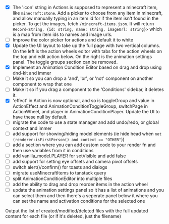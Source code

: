 - [x] The 'icon' string in Actions is supposed to represent a minecraft item, like `minecraft:stone`. Add a picker to choose from any item in minecraft, and allow manually typing in an item id for if the item isn't found in the picker. To get the images, fetch `/minecraft-items.json`. It will return `Record<string, {id: string, name: string, imageUrl: string}>` which is a map from item ids to names and image urls.
- [ ] Improve the color picker for actions and default it to white
- [x] Update the UI layout to take up the full page with two vertical columns. On the left is the action wheels editor with tabs for the action wheels on the top and edit action below. On the right is the animation settings panel. The toggle groups section can be removed.
- [x] Implement an Animation Condition Editor based on drag and drop using dnd-kit and immer
- [ ] Make it so you can drop a 'and', 'or', or 'not' component on another component to wrap that one
- [ ] Make it so if you drag a component to the 'Conditions' sidebar, it deletes it.
- [x] 'effect' in Action is now optional, and so is toggleGroup and value in ActionEffect and AnimationConditionToggleGroup, switchPage in ActionWheel, and player in AnimationConditionPlayer. Update the UI to have these null by default.
- [ ] migrate the code to use a state manager and add undo/redo, or global context and immer
- [ ] add support for showing/hiding model elements (ie hide head when `not (renderer:isFirstPerson() and context == "OTHER"`))
- [ ] add a section where you can add custom code to your render fn and then use variables from it in conditions
- [ ] add vanilla_model.PLAYER for setVisible and add false
- [ ] add support for setting eye offsets and camera pivot offsets
- [ ] switch alert()/confirm() for toasts and dialogs
- [ ] migrate useMinecraftItems to tanstack query
- [ ] split AnimationConditionEditor into multiple files
- [ ] add the ability to drag and drop reorder items in the action wheel
- [ ] update the animation settings panel so it has a list of animations and you can select them and then there's a seperate panel below it where you can set the name and activation conditions for the selected one

Output the list of created/modified/deleted files with the full updated content for each file (or if it's deleted, just the filename)